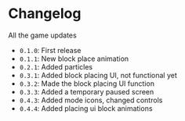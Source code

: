 # Changelog
All the game updates

- `0.1.0`: First release
- `0.1.1`: New block place animation
- `0.2.1`: Added particles
- `0.3.1`: Added block placing UI, not functional yet
- `0.3.2`: Made the block placing UI function
- `0.3.3`: Added a temporary paused screen
- `0.4.3`: Added mode icons, changed controls
- `0.4.4`: Added placing ui block animations
